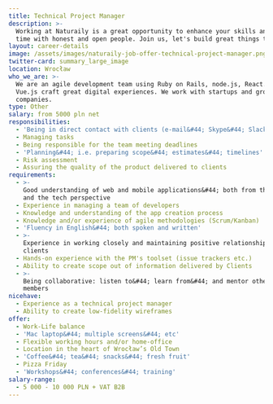 ```yaml
---
title: Technical Project Manager
description: >-
  Working at Naturaily is a great opportunity to enhance your skills and spend
  time with honest and open people. Join us, let's build great things together!
layout: career-details
image: /assets/images/naturaily-job-offer-technical-project-manager.png
twitter-card: summary_large_image
location: Wrocław
who_we_are: >-
  We are an agile development team using Ruby on Rails, node.js, React.js and
  Vue.js craft great digital experiences. We work with startups and grown-up
  companies.
type: Other
salary: from 5000 pln net
responsibilities:
  - 'Being in direct contact with clients (e-mail&#44; Skype&#44; Slack)'
  - Managing tasks
  - Being responsible for the team meeting deadlines
  - 'Planning&#44; i.e. preparing scope&#44; estimates&#44; timelines'
  - Risk assessment
  - Assuring the quality of the product delivered to clients
requirements:
  - >-
    Good understanding of web and mobile applications&#44; both from the product
    and the tech perspective
  - Experience in managing a team of developers
  - Knowledge and understanding of the app creation process
  - Knowledge and/or experience of agile methodologies (Scrum/Kanban)
  - 'Fluency in English&#44; both spoken and written'
  - >-
    Experience in working closely and maintaining positive relationships with
    clients
  - Hands-on experience with the PM's toolset (issue trackers etc.)
  - Ability to create scope out of information delivered by Clients
  - >-
    Being collaborative: listen to&#44; learn from&#44; and mentor other team
    members
nicehave:
  - Experience as a technical project manager
  - Ability to create low-fidelity wireframes
offer:
  - Work-Life balance
  - 'Mac laptop&#44; multiple screens&#44; etc'
  - Flexible working hours and/or home-office
  - Location in the heart of Wrocław’s Old Town
  - 'Coffee&#44; tea&#44; snacks&#44; fresh fruit'
  - Pizza Friday
  - 'Workshops&#44; conferences&#44; training'
salary-range:
  - 5 000 - 10 000 PLN + VAT B2B
---
```


